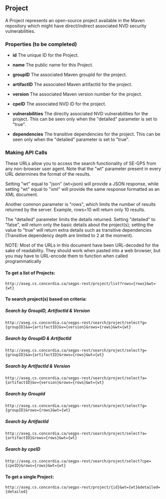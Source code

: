 ## Project

A Project represents an open-source project available in the Maven repository which might have direct/indirect associated NVD security vulnerabilities. 

### Properties (to be completed)
+ __id__
	The unique ID for the Project.

+ __name__
	The public name for this Project.

+ __groupID__
    The associated Maven groupId for the project.

+ __artifactID__
    The associated Maven artifactId for the project.

+ __version__
    The associated Maven version number for the project.

+ __cpeID__
    The associated NVD ID for the project.

+ __vulnerabilities__
    The directly associated NVD vulnerabilities for the project. This can be seen only when the "detailed" parameter is set to "true".
	
+ __dependencies__
    The transitive dependencies for the project. This can be seen only when the "detailed" parameter is set to "true".

### Making API Calls
These URLs allow you to access the search functionality of SE-GPS from any non-browser user agent. Note that the "wt" parameter present in every URL determines the format of the results. 

Setting "wt" equal to "json" (wt=json) will provide a JSON response, while setting "wt" equal to "xml" will provide the same response formatted as an XML document. 

Another common parameter is "rows", which limits the number of results returned by the server. Example, rows=10 will return only 10 results. 

The "detailed" parameter limits the details returned. Setting "detailed" to "false", will return only the basic details about the project(s); setting the value to "true" will return extra details such as transitive dependencies (Transitive dependency depth are limited to 2 at the moment).

NOTE: Most of the URLs in this document have been URL-decoded for the sake of readability. They should work when pasted into a web browser, but you may have to URL-encode them to function when called programmatically


#### To get a list of Projects:
```shell
http://aseg.cs.concordia.ca/segps-rest/project/list?rows={rows}&wt={wt}
```

#### To search project(s) based on criteria:

##### Search by GroupID, ArtifactId & Version
```shell
http://aseg.cs.concordia.ca/segps-rest/search/project/select?g={groupID}&a={artifactID}&v={version}&rows={rows}&wt={wt}
```

##### Search by GroupID & ArtifactId
```shell
http://aseg.cs.concordia.ca/segps-rest/search/project/select?g={groupID}&a={artifactID}&rows={rows}&wt={wt}
```

##### Search by ArtifactId & Version
```shell
http://aseg.cs.concordia.ca/segps-rest/search/project/select?a={artifactID}&v={version}&rows={rows}&wt={wt}
```

##### Search by GroupId
```shell
http://aseg.cs.concordia.ca/segps-rest/search/project/select?g={groupID}&rows={rows}&wt={wt}
```

##### Search by ArtifactId
```shell
http://aseg.cs.concordia.ca/segps-rest/search/project/select?a={artifactID}&rows={rows}&wt={wt}
```

##### Search by cpeID
```shell
http://aseg.cs.concordia.ca/segps-rest/search/project/select?cpe={cpeID}&rows={rows}&wt={wt}
```


#### To get a single Project:
```shell
http://aseg.cs.concordia.ca/segps-rest/project/{id}&wt={wt}&detailed={detailed}
```

